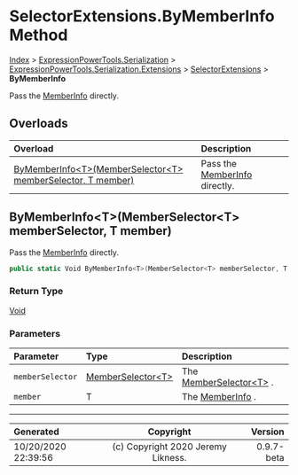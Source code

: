 ﻿# SelectorExtensions.ByMemberInfo Method

[Index](../index.md) > [ExpressionPowerTools.Serialization](ExpressionPowerTools.Serialization.a.md) > [ExpressionPowerTools.Serialization.Extensions](ExpressionPowerTools.Serialization.Extensions.n.md) > [SelectorExtensions](ExpressionPowerTools.Serialization.Extensions.SelectorExtensions.cs.md) > **ByMemberInfo**

Pass the [MemberInfo](https://docs.microsoft.com/dotnet/api/system.reflection.memberinfo) directly.

## Overloads

| Overload | Description |
| :-- | :-- |
| [ByMemberInfo&lt;T>(MemberSelector&lt;T> memberSelector, T member)](#bymemberinfotmemberselectort-memberselector-t-member) | Pass the [MemberInfo](https://docs.microsoft.com/dotnet/api/system.reflection.memberinfo) directly. |
## ByMemberInfo&lt;T>(MemberSelector&lt;T> memberSelector, T member)

Pass the [MemberInfo](https://docs.microsoft.com/dotnet/api/system.reflection.memberinfo) directly.

```csharp
public static Void ByMemberInfo<T>(MemberSelector<T> memberSelector, T member)
```

### Return Type

 [Void](https://docs.microsoft.com/dotnet/api/system.void) 

### Parameters

| Parameter | Type | Description |
| :-- | :-- | :-- |
| `memberSelector` | [MemberSelector&lt;T>](ExpressionPowerTools.Serialization.Rules.MemberSelector`1.cs.md) | The [MemberSelector&lt;T>](ExpressionPowerTools.Serialization.Rules.MemberSelector`1.cs.md) . |
| `member` | T | The [MemberInfo](https://docs.microsoft.com/dotnet/api/system.reflection.memberinfo) . |



---

| Generated | Copyright | Version |
| :-- | :-: | --: |
| 10/20/2020 22:39:56 | (c) Copyright 2020 Jeremy Likness. | 0.9.7-beta |
